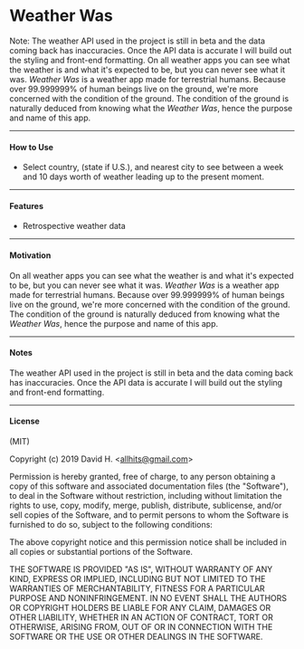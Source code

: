 # Weather Was
Note: The weather API used in the project is still in beta and the data coming back has inaccuracies. Once the API data is accurate I will build out the styling and front-end formatting.
On all weather apps you can see what the weather is and what it's expected to be, but you can never see what it was. _Weather Was_  is a weather app made for terrestrial humans. Because over 99.999999% of human beings live on the ground, we're more concerned with the condition of the ground. The condition of the ground is naturally deduced from knowing what the _Weather Was_, hence the purpose and name of this app.

_________________________

#### How to Use
* Select country, (state if U.S.), and nearest city to see between a week and 10 days worth of weather leading up to the present moment.
_________________________

#### Features
- Retrospective weather data
_________________________

#### Motivation
On all weather apps you can see what the weather is and what it's expected to be, but you can never see what it was. _Weather Was_  is a weather app made for terrestrial humans. Because over 99.999999% of human beings live on the ground, we're more concerned with the condition of the ground. The condition of the ground is naturally deduced from knowing what the _Weather Was_, hence the purpose and name of this app.
_________________________

#### Notes
The weather API used in the project is still in beta and the data coming back has inaccuracies. Once the API data is accurate I will build out the styling and front-end formatting.
_________________________

#### License
(MIT)

Copyright (c) 2019 David H. &lt;allhits@gmail.com&gt;

Permission is hereby granted, free of charge, to any person obtaining a copy of this software and associated documentation files (the "Software"), to deal in the Software without restriction, including without limitation the rights to use, copy, modify, merge, publish, distribute, sublicense, and/or sell copies of the Software, and to permit persons to whom the Software is furnished to do so, subject to the following conditions:

The above copyright notice and this permission notice shall be included in all copies or substantial portions of the Software.

THE SOFTWARE IS PROVIDED "AS IS", WITHOUT WARRANTY OF ANY KIND, EXPRESS OR IMPLIED, INCLUDING BUT NOT LIMITED TO THE WARRANTIES OF MERCHANTABILITY, FITNESS FOR A PARTICULAR PURPOSE AND NONINFRINGEMENT. IN NO EVENT SHALL THE AUTHORS OR COPYRIGHT HOLDERS BE LIABLE FOR ANY CLAIM, DAMAGES OR OTHER LIABILITY, WHETHER IN AN ACTION OF CONTRACT, TORT OR OTHERWISE, ARISING FROM, OUT OF OR IN CONNECTION WITH THE SOFTWARE OR THE USE OR OTHER DEALINGS IN THE SOFTWARE.
